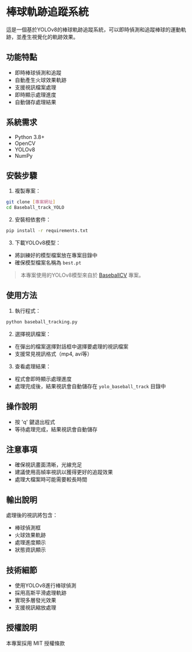 # 棒球軌跡追蹤系統

這是一個基於YOLOv8的棒球軌跡追蹤系統，可以即時偵測和追蹤棒球的運動軌跡，並產生視覺化的軌跡效果。

## 功能特點

- 即時棒球偵測和追蹤
- 自動產生火球效果軌跡
- 支援視訊檔案處理
- 即時顯示處理進度
- 自動儲存處理結果

## 系統需求

- Python 3.8+
- OpenCV
- YOLOv8
- NumPy

## 安裝步驟

1. 複製專案：
```bash
git clone [專案網址]
cd Baseball_track_YOLO
```

2. 安裝相依套件：
```bash
pip install -r requirements.txt
```

3. 下載YOLOv8模型：
- 將訓練好的模型檔案放在專案目錄中
- 確保模型檔案名稱為 `best.pt`

> 本專案使用的YOLOv8模型來自於 [BaseballCV](https://github.com/dylandru/BaseballCV) 專案。

## 使用方法

1. 執行程式：
```bash
python baseball_tracking.py
```

2. 選擇視訊檔案：
- 在彈出的檔案選擇對話框中選擇要處理的視訊檔案
- 支援常見視訊格式（mp4, avi等）

3. 查看處理結果：
- 程式會即時顯示處理進度
- 處理完成後，結果視訊會自動儲存在 `yolo_baseball_track` 目錄中

## 操作說明

- 按 'q' 鍵退出程式
- 等待處理完成，結果視訊會自動儲存

## 注意事項

- 確保視訊畫面清晰，光線充足
- 建議使用高幀率視訊以獲得更好的追蹤效果
- 處理大檔案時可能需要較長時間

## 輸出說明

處理後的視訊將包含：
- 棒球偵測框
- 火球效果軌跡
- 處理進度顯示
- 狀態資訊顯示

## 技術細節

- 使用YOLOv8進行棒球偵測
- 採用高斯平滑處理軌跡
- 實現多層發光效果
- 支援視訊縮放處理

## 授權說明

本專案採用 MIT 授權條款 
